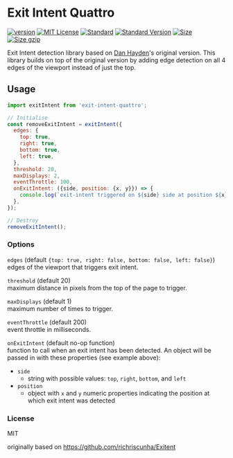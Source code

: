 # Exit Intent Quattro

[![version][version]](http://npm.im/exit-intent)
[![MIT License][mit license]](http://opensource.org/licenses/MIT)
[![Standard][standard]](http://standardjs.com)
[![Standard Version][standard version]](https://github.com/conventional-changelog/standard-version)
[![Size][size]](https://unpkg.com/exit-intent)
[![Size gzip][size gzip]](https://unpkg.com/exit-intent)

Exit Intent detection library based on [Dan Hayden](https://github.com/danhayden/exit-intent)'s original version. This library builds on top of the original version by adding edge detection on all 4 edges of the viewport instead of just the top.

## Usage

```js
import exitIntent from 'exit-intent-quattro';

// Initialise
const removeExitIntent = exitIntent({
  edges: {
    top: true,
    right: true,
    bottom: true,
    left: true,
  },
  threshold: 20,
  maxDisplays: 2,
  eventThrottle: 100,
  onExitIntent: ({side, position: {x, y}}) => {
    console.log(`exit-intent triggered on ${side} side at position ${x}, ${y}`);
  },
});

// Destroy
removeExitIntent();
```

### Options

`edges` (default `{top: true, right: false, bottom: false, left: false}`)  
edges of the viewport that triggers exit intent.

`threshold` (default 20)  
maximum distance in pixels from the top of the page to trigger.

`maxDisplays` (default 1)  
maximum number of times to trigger.

`eventThrottle` (default 200)  
event throttle in milliseconds.

`onExitIntent` (default no-op function)  
function to call when an exit intent has been detected. An object will be passed in with these properties (see example above):
* `side`
  * string with possible values: `top`, `right`, `bottom`, and `left`
* `position`
  * object with `x` and `y` numeric properties indicating the position at which exit intent was detected

### License

MIT

[version]: https://img.shields.io/npm/v/exit-intent.svg
[mit license]: https://img.shields.io/npm/l/exit-intent.svg
[standard]: https://img.shields.io/badge/code%20style-standard-brightgreen.svg
[standard version]: https://img.shields.io/badge/release-standard%20version-brightgreen.svg
[size]: https://badges.herokuapp.com/size/npm/exit-intent
[size gzip]: https://badges.herokuapp.com/size/npm/exit-intent?gzip=true

originally based on https://github.com/richriscunha/Exitent

